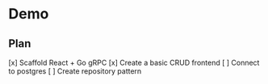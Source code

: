 # Demo

## Plan

[x] Scaffold React + Go gRPC
[x] Create a basic CRUD frontend
[ ] Connect to postgres
[ ] Create repository pattern
